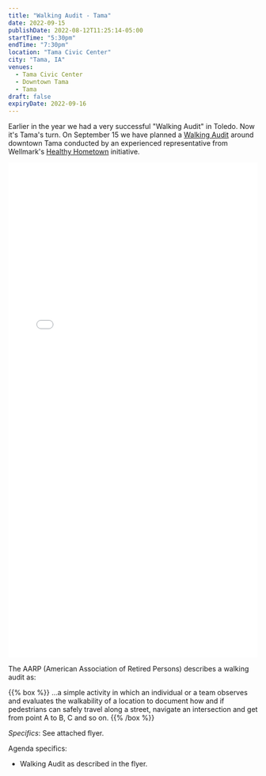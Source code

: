 ```yaml
---
title: "Walking Audit - Tama"
date: 2022-09-15
publishDate: 2022-08-12T11:25:14-05:00
startTime: "5:30pm"
endTime: "7:30pm"
location: "Tama Civic Center"
city: "Tama, IA"
venues:
  - Tama Civic Center
  - Downtown Tama
  - Tama
draft: false
expiryDate: 2022-09-16
---
```


Earlier in the year we had a very successful "Walking Audit" in Toledo.  Now it's Tama's turn.  On September 15 we have planned a [Walking Audit](https://www.aarp.org/livable-communities/getting-around/aarp-walk-audit-tool-kit/) around downtown Tama conducted by an experienced representative from Wellmark's [Healthy Hometown](https://www.wellmark.com/about/community/community-health-improvement/iowa) initiative.  

<embed width=100% height=1000 src="./../../pdfs/tama-walking-audit.pdf"></embed> <p/> 

The AARP (American Association of Retired Persons) describes a walking audit as:

{{% box %}}
...a simple activity in which an individual or a team observes and evaluates the walkability of a location to document how and if pedestrians can safely travel along a street, navigate an intersection and get from point A to B, C and so on.
{{% /box %}}  
<p/>

_Specifics_: See attached flyer.

<!--
{{% box %}}
_Attention!_ &nbsp; We would like to have a head-count in advance of the event -- deadline to RSVP is now May 30th -- so please click one of these links to email either <a href="mailto:ldfletcher@mchsi.com?subject=Walking Audit RSVP">Denise Fletcher</a> or <a href="mailto:klmixdorf@gmail.com?subject=Walking Audit RSVP">Karen Mixdorf</a>.  Let them know who, or at least how many, will be in attendance.  Also consider bringing appropriate snacks and water to share.
{{% /box %}}
-->  
</p>

Agenda specifics:

  - Walking Audit as described in the flyer.
   
 
